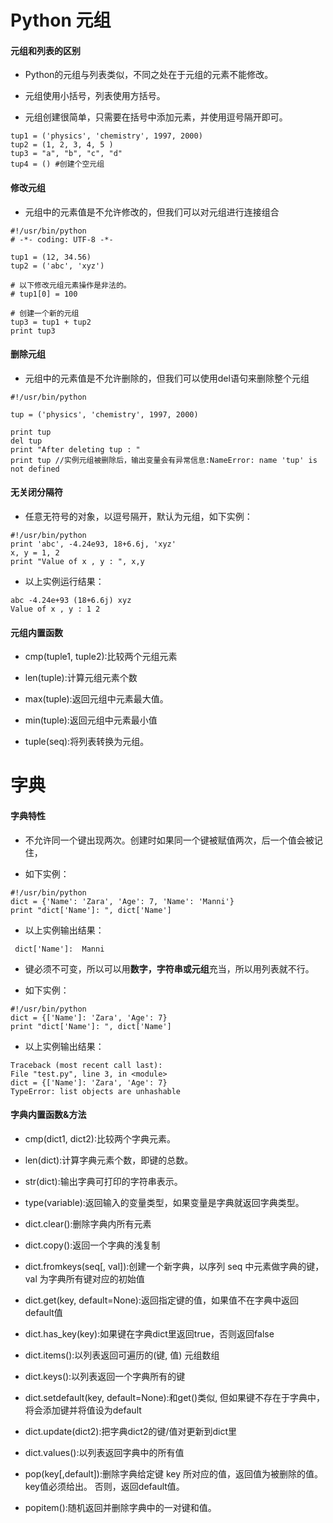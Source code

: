 ﻿# Python 元组

#### 元组和列表的区别

 - Python的元组与列表类似，不同之处在于元组的元素不能修改。

 - 元组使用小括号，列表使用方括号。

 - 元组创建很简单，只需要在括号中添加元素，并使用逗号隔开即可。
 
 ````
 tup1 = ('physics', 'chemistry', 1997, 2000)
 tup2 = (1, 2, 3, 4, 5 )
 tup3 = "a", "b", "c", "d"
 tup4 = () #创建个空元组
 ````
 
#### 修改元组

 - 元组中的元素值是不允许修改的，但我们可以对元组进行连接组合
 
 ````
 #!/usr/bin/python
 # -*- coding: UTF-8 -*-
  
 tup1 = (12, 34.56)
 tup2 = ('abc', 'xyz')
  
 # 以下修改元组元素操作是非法的。
 # tup1[0] = 100
  
 # 创建一个新的元组
 tup3 = tup1 + tup2
 print tup3
 ````
  
#### 删除元组

 - 元组中的元素值是不允许删除的，但我们可以使用del语句来删除整个元组
 
 ````
 #!/usr/bin/python
  
 tup = ('physics', 'chemistry', 1997, 2000)
  
 print tup
 del tup
 print "After deleting tup : "
 print tup //实例元组被删除后，输出变量会有异常信息:NameError: name 'tup' is not defined
 ````
 
 #### 无关闭分隔符
 
 - 任意无符号的对象，以逗号隔开，默认为元组，如下实例：
 
 ````
 #!/usr/bin/python
 print 'abc', -4.24e93, 18+6.6j, 'xyz'
 x, y = 1, 2
 print "Value of x , y : ", x,y
 ````
 
 - 以上实例运行结果：
 ````
 abc -4.24e+93 (18+6.6j) xyz
 Value of x , y : 1 2
 ````
 
 #### 元组内置函数
 
 - 	cmp(tuple1, tuple2):比较两个元组元素
 
 - 	len(tuple):计算元组元素个数
 
 - max(tuple):返回元组中元素最大值。
 
 - min(tuple):返回元组中元素最小值
 
 - tuple(seq):将列表转换为元组。
 
 # 字典
 
 #### 字典特性
 
 - 不允许同一个键出现两次。创建时如果同一个键被赋值两次，后一个值会被记住，
 
 - 如下实例：
 
 ````
 #!/usr/bin/python
 dict = {'Name': 'Zara', 'Age': 7, 'Name': 'Manni'} 
 print "dict['Name']: ", dict['Name']
 ````
 
 - 以上实例输出结果：
 
 ````
  dict['Name']:  Manni
 ````
 
 - 键必须不可变，所以可以用**数字，字符串或元组**充当，所以用列表就不行。
 
  - 如下实例：
 
 ````
 #!/usr/bin/python
 dict = {['Name']: 'Zara', 'Age': 7} 
 print "dict['Name']: ", dict['Name']
 ````
 
 - 以上实例输出结果：
 
 ````
 Traceback (most recent call last):
 File "test.py", line 3, in <module>
 dict = {['Name']: 'Zara', 'Age': 7} 
 TypeError: list objects are unhashable
 ````
 
 #### 字典内置函数&方法
 
 - cmp(dict1, dict2):比较两个字典元素。
 
 - len(dict):计算字典元素个数，即键的总数。
 
 - str(dict):输出字典可打印的字符串表示。
 
 - type(variable):返回输入的变量类型，如果变量是字典就返回字典类型。
 
 - dict.clear():删除字典内所有元素
 
 - dict.copy():返回一个字典的浅复制
 
 - dict.fromkeys(seq[, val]):创建一个新字典，以序列 seq 中元素做字典的键，val 为字典所有键对应的初始值
 
 - dict.get(key, default=None):返回指定键的值，如果值不在字典中返回default值
 
 - dict.has_key(key):如果键在字典dict里返回true，否则返回false
 
 - dict.items():以列表返回可遍历的(键, 值) 元组数组
 
 - dict.keys():以列表返回一个字典所有的键
 
 - dict.setdefault(key, default=None):和get()类似, 但如果键不存在于字典中，将会添加键并将值设为default
 
 - dict.update(dict2):把字典dict2的键/值对更新到dict里
 
 - dict.values():以列表返回字典中的所有值
 
 - pop(key[,default]):删除字典给定键 key 所对应的值，返回值为被删除的值。key值必须给出。 否则，返回default值。
 
 - popitem():随机返回并删除字典中的一对键和值。
